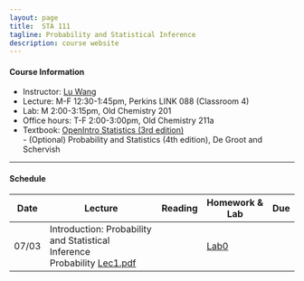 ```yaml
---
layout: page
title:  STA 111
tagline: Probability and Statistical Inference
description: course website
---
```


#### Course Information
* Instructor: [Lu Wang](https://www.linkedin.com/in/lu-wang-46b6b433/)
* Lecture: M-F 12:30-1:45pm, Perkins LINK 088 (Classroom 4)
* Lab: M 2:00-3:15pm, Old Chemistry 201
* Office hours: T-F 2:00-3:00pm, Old Chemistry 211a
* Textbook: [OpenIntro Statistics (3rd edition)](https://www.openintro.org/stat/textbook.php?stat_book=os) <br />
           - (Optional) Probability and Statistics (4th edition), De Groot and Schervish

---
#### Schedule

| Date   | Lecture | Reading | Homework & Lab | Due |
|------------|-------------------------------------------------------------------------------------------------|---------------------|----------------|-----|
| 07/03 | Introduction: Probability and Statistical Inference <br> Probability [Lec1.pdf](Lectures/deck0.pdf)  |  | [Lab0](http://htmlpreview.github.io/?https://github.com/wangronglu/sta111/blob/gh-pages/Labs/labs0.html) |  |


<!-- - [Overview](pages/overview.html) 
- [Making an independent website](pages/independent_site.html) 
- [Making a personal site](pages/user_site.html) 
- [Resources](pages/resources.html) -->




 
